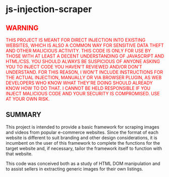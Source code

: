# js-injection-scraper
<span style="color:red">

## WARNING
THIS PROJECT IS MEANT FOR DIRECT INJECTION INTO EXISTING WEBSITES, WHICH IS ALSO A COMMON WAY FOR SENSITIVE DATA THEFT AND OTHER MALICIOUS ACTIVITY.  THIS CODE IS ONLY FOR USE BY THOSE WITH AT LEAST A DECENT UNDERSTANDING OF JAVASCRIPT AND HTML/CSS.  YOU SHOULD ALWAYS BE SUSPICIOUS OF ANYONE ASKING YOU TO INJECT CODE YOU HAVEN'T REVIEWED AND/OR DON'T UNDERSTAND.  FOR THIS REASON, I WON'T INCLUDE INSTRUCTIONS FOR THE ACTUAL INJECTION, MANUALLY OR VIA BROWSER PLUGIN, AS WEB DEVELOPERS WHO KNOW WHAT THEY'RE DOING SHOULD ALREADY KNOW HOW TO DO THAT.  I CANNOT BE HELD RESPONSIBLE IF YOU INJECT MALICIOUS CODE AND YOUR SECURITY IS COMPROMISED.  USE AT YOUR OWN RISK.

</span>

## SUMMARY
This project is intended to provide a basic framework for scraping images and videos from popular e-commerce websites.  Since the format of each website is different to suit branding and other design considerations, it is incumbent on the user of this framework to complete the functions for the target website and, if necessary, tailor the framework itself to function with that website.

This code was conceived both as a study of HTML DOM manipulation and to assist sellers in extracting generic images for their own listings.
